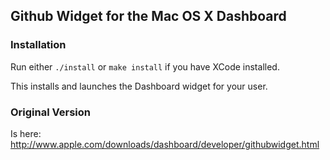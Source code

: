## Github Widget for the Mac OS X Dashboard

### Installation

Run either ```./install``` or ```make install``` if you have XCode installed.

This installs and launches the Dashboard widget for your user.

### Original Version

Is here: http://www.apple.com/downloads/dashboard/developer/githubwidget.html
